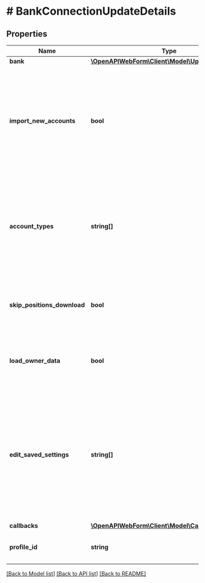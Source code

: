 # # BankConnectionUpdateDetails

## Properties

Name | Type | Description | Notes
------------ | ------------- | ------------- | -------------
**bank** | [**\OpenAPIWebForm\Client\Model\UpdateBankDetails**](UpdateBankDetails.md) |  |
**import_new_accounts** | **bool** | Whether new accounts that have not yet been imported will be imported or not. Default is false.  By setting this parameter to true, we will try to get new accounts the user might have at the bank. The user will have a possibility to stop the process once he finds the accounts he is interested in have been imported. The set of newly imported accounts can be limited by using \&quot;accountTypes\&quot; parameter. | [optional] [default to false]
**account_types** | **string[]** | A set of account types that are considered for the adding. If no values is given, then all accounts will be imported. Only applied if \&quot;importNewAccounts\&quot; is set to \&quot;true\&quot; and ignored otherwise. This parameter refers to the same parameters of \&quot;Update a bank connection\&quot; and  \&quot;Connect a new interface\&quot; services in the finAPI Access API. | [optional]
**skip_positions_download** | **bool** | Whether to skip the download of transactions and securities or not. This parameter refers to the same parameter of the \&quot;Import a new bank connection\&quot; service in the finAPI Access API. | [optional] [default to false]
**load_owner_data** | **bool** | Whether to load information about the bank connection owner(s). This parameter refers to the same parameter of the \&quot;Import a new bank connection\&quot; service in the finAPI Access API. | [optional] [default to false]
**edit_saved_settings** | **string[]** | If the user has stored credentials in finAPI for the selected bank connection, then the finAPI web form will automatically use those to login to the bank. If a previous update failed because of invalid credentials or you want to allow the user to change his stored data, you can set this field. It will force the web form flow for the user and allow him to make changes to the data that he has stored in finAPI.&lt;br/&gt;Default value is &#39;null&#39;.&lt;br/&gt;&amp;bull; &lt;code&gt;CREDENTIALS&lt;/code&gt; - the end user can edit his stored credentials. | [optional]
**callbacks** | [**\OpenAPIWebForm\Client\Model\Callbacks**](Callbacks.md) |  | [optional]
**profile_id** | **string** | The profile to be applied to the web form.&lt;br/&gt;This will overwrite the default profile, if such a profile exists. | [optional]

[[Back to Model list]](../../README.md#models) [[Back to API list]](../../README.md#endpoints) [[Back to README]](../../README.md)

